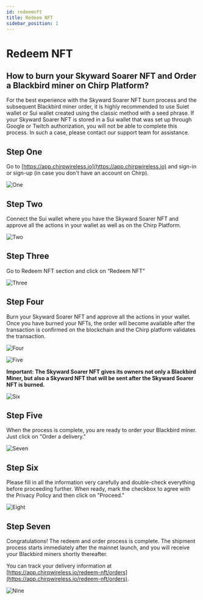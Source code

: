 ```yaml
---
id: redeemnft
title: Redeem NFT
sidebar_position: 1
---
```


# Redeem NFT

## How to burn your Skyward Soarer NFT and Order a Blackbird miner on Chirp Platform?

For the best experience with the Skyward Soarer NFT burn process and the subsequent Blackbird miner order, it is highly recommended to use Suiet wallet or Sui wallet created using the classic method with a seed phrase. If your Skyward Soarer NFT is stored in a Sui wallet that was set up through Google or Twitch authorization, you will not be able to complete this process. In such a case, please contact our support team for assistance.

## Step One

Go to [https://app.chirpwireless.io](https://app.chirpwireless.io) and sign-in or sign-up (in case you don't have an account on Chirp).

![One](<../docs/Blackbird/3 - Redeem NFT/1.png>)

## Step Two

Connect the Sui wallet where you have the Skyward Soarer NFT and approve all the actions in your wallet as well as on the Chirp Platform.

![Two](<../docs/Blackbird/3 - Redeem NFT/2.jpg>)

## Step Three

Go to Redeem NFT section and click on “Redeem NFT”

![Three](<../docs/Blackbird/3 - Redeem NFT/3.png>)

## Step Four

Burn your Skyward Soarer NFT and approve all the actions in your wallet. Once you have burned your NFTs, the order will become available after the transaction is confirmed on the blockchain and the Chirp platform validates the transaction.

![Four](<../docs/Blackbird/3 - Redeem NFT/4.png>)

![Five](<../docs/Blackbird/3 - Redeem NFT/5.png>)

**Important: The Skyward Soarer NFT gives its owners not only a Blackbird Miner, but also a Skyward NFT that will be sent after the Skyward Soarer NFT is burned.**

![Six](<../docs/Blackbird/3 - Redeem NFT/6.png>)

## Step Five

When the process is complete, you are ready to order your Blackbird miner. Just click on "Order a delivery."

![Seven](<../docs/Blackbird/3 - Redeem NFT/7.png>)

## Step Six

Please fill in all the information very carefully and double-check everything before proceeding further. When ready, mark the checkbox to agree with the Privacy Policy and then click on "Proceed."

![Eight](<../docs/Blackbird/3 - Redeem NFT/8.png>)

## Step Seven

Congratulations! The redeem and order process is complete. The shipment process starts immediately after the mainnet launch, and you will receive your Blackbird miners shortly thereafter.

You can track your delivery information at [https://app.chirpwireless.io/redeem-nft/orders](https://app.chirpwireless.io/redeem-nft/orders).

![Nine](<../docs/Blackbird/3 - Redeem NFT/9.jpg>)
